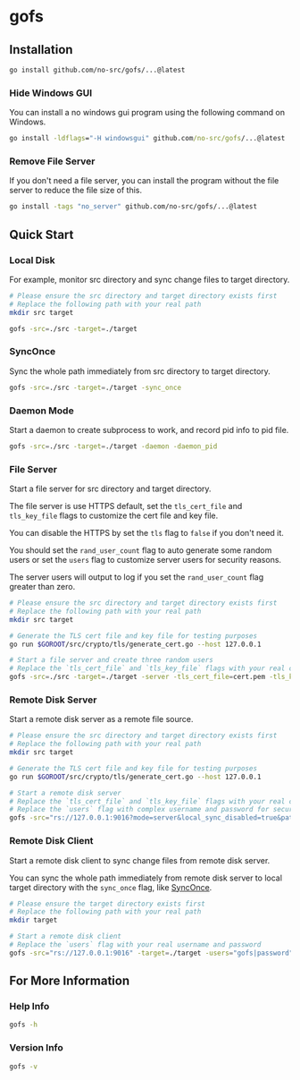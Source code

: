 # gofs

## Installation

```bash
go install github.com/no-src/gofs/...@latest
```

### Hide Windows GUI 

You can install a no windows gui program using the following command on Windows.

```bat
go install -ldflags="-H windowsgui" github.com/no-src/gofs/...@latest
```

### Remove File Server

If you don't need a file server, you can install the program without the file server to reduce the file size of this.

```bash
go install -tags "no_server" github.com/no-src/gofs/...@latest
```

## Quick Start

### Local Disk

For example, monitor src directory and sync change files to target directory.

```bash
# Please ensure the src directory and target directory exists first
# Replace the following path with your real path
mkdir src target

gofs -src=./src -target=./target
```

### SyncOnce

Sync the whole path immediately from src directory to target directory.

```bash
gofs -src=./src -target=./target -sync_once
```

### Daemon Mode

Start a daemon to create subprocess to work, and record pid info to pid file.

```bash
gofs -src=./src -target=./target -daemon -daemon_pid
```

### File Server

Start a file server for src directory and target directory.

The file server is use HTTPS default, set the `tls_cert_file` and `tls_key_file` flags to customize the cert file and key file.

You can disable the HTTPS by set the `tls` flag to `false` if you don't need it.

You should set the `rand_user_count` flag to auto generate some random users or set the `users` flag to customize server users for security reasons.

The server users will output to log if you set the `rand_user_count` flag greater than zero.

```bash
# Please ensure the src directory and target directory exists first
# Replace the following path with your real path
mkdir src target

# Generate the TLS cert file and key file for testing purposes
go run $GOROOT/src/crypto/tls/generate_cert.go --host 127.0.0.1

# Start a file server and create three random users
# Replace the `tls_cert_file` and `tls_key_file` flags with your real cert files in the production environment
gofs -src=./src -target=./target -server -tls_cert_file=cert.pem -tls_key_file=key.pem -rand_user_count=3
```

### Remote Disk Server

Start a remote disk server as a remote file source.

```bash
# Please ensure the src directory and target directory exists first
# Replace the following path with your real path
mkdir src target

# Generate the TLS cert file and key file for testing purposes
go run $GOROOT/src/crypto/tls/generate_cert.go --host 127.0.0.1

# Start a remote disk server
# Replace the `tls_cert_file` and `tls_key_file` flags with your real cert files in the production environment
# Replace the `users` flag with complex username and password for security
gofs -src="rs://127.0.0.1:9016?mode=server&local_sync_disabled=true&path=./src&fs_server=https://127.0.0.1" -target=./target -users="gofs|password" -tls_cert_file=cert.pem -tls_key_file=key.pem
```

### Remote Disk Client

Start a remote disk client to sync change files from remote disk server.

You can sync the whole path immediately from remote disk server to local target directory with the `sync_once` flag, like [SyncOnce](#synconce).

```bash
# Please ensure the target directory exists first
# Replace the following path with your real path
mkdir target

# Start a remote disk client
# Replace the `users` flag with your real username and password
gofs -src="rs://127.0.0.1:9016" -target=./target -users="gofs|password"
```

## For More Information

### Help Info

```bash
gofs -h
```

### Version Info

```bash
gofs -v
```